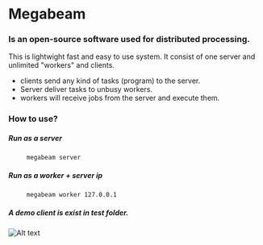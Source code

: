 # Megabeam

### Is an open-source software used for distributed processing. 
 This is lightwight fast and easy to use system. It consist of one server and unlimited "workers" and clients.
 * clients send any kind of tasks (program) to the server.
 * Server deliver tasks to unbusy workers.
 * workers will receive jobs from the server and execute them.

### How to use?
##### Run as a server
         megabeam server
##### Run as a worker + server ip
         megabeam worker 127.0.0.1 
 
##### A demo client is exist in test folder.
 
 ![Alt text](http://www.ejbtutorial.com/wp-content/uploads/2013/10/computer_network-298x248.jpg "")